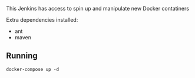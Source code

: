 This Jenkins has access to spin up and manipulate new Docker contatiners

Extra dependencies installed:
- ant
- maven

## Running

`docker-compose up -d`

